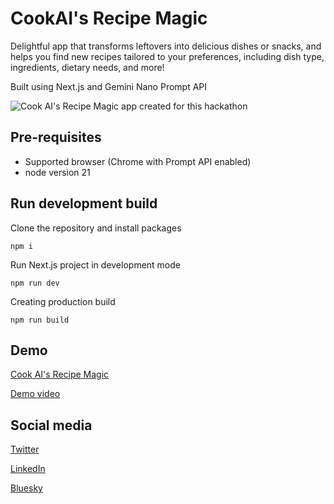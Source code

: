 # CookAI's Recipe Magic

Delightful app that transforms leftovers into delicious dishes or snacks, and helps you find new recipes tailored to your preferences, including dish type, ingredients, dietary needs, and more!

Built using Next.js and Gemini Nano Prompt API

![Cook AI's Recipe Magic app created for this hackathon](https://res.cloudinary.com/dazdt97d3/image/upload/f_auto,q_auto/v1/google-ai-hackathon/uozyqu5n3pp5x2tzlwmu)

## Pre-requisites

- Supported browser (Chrome with Prompt API enabled)
- node version 21

## Run development build

Clone the repository and install packages

```
npm i
```

Run Next.js project in development mode

```
npm run dev
```

Creating production build

```
npm run build
```

## Demo

[Cook AI's Recipe Magic](https://cook-ai-next.vercel.app/)

[Demo video](https://youtu.be/CbxHGCpzHi0?si=FU2OAvqr8QurXMae)

## Social media

[Twitter](https://x.com/AdrianBeceDev)

[LinkedIn](https://www.linkedin.com/in/adrianbece/)

[Bluesky](https://bsky.app/profile/adrianbecedev.bsky.social)
